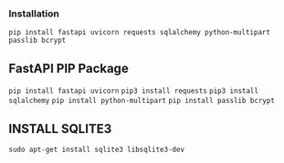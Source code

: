 ### Installation
`pip install fastapi uvicorn requests sqlalchemy python-multipart passlib bcrypt`
## FastAPI PIP Package
`pip install fastapi uvicorn`
`pip3 install requests`
`pip3 install sqlalchemy`
`pip install python-multipart`
`pip install passlib bcrypt`
## INSTALL SQLITE3
`sudo apt-get install sqlite3 libsqlite3-dev`